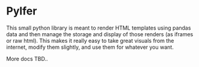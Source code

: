 # Pylfer

This small python library is meant to render HTML templates using pandas data and then manage the storage and display of those renders (as iframes or raw html). This makes it really easy to take great visuals from the internet, modify them slightly, and use them for whatever you want.

More docs TBD..
